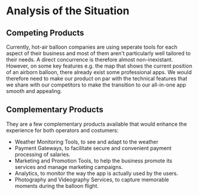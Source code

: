 # Analysis of the Situation

## Competing Products
Currently, hot-air balloon companies are using seperate tools for each aspect of their business and most of them aren't particularly well tailored to their needs.
A direct concurrence is therefore almost non-inexistant. However, on some key features e.g. the map that shows the current position of an airborn balloon, there already exist some professional apps. We would therefore need to make our product on par with the technical features that we share with our competitors to make the transition to our all-in-one app smooth and appealing.

## Complementary Products
They are a few complementary products available that would enhance the experience for both operators and costumers:
- Weather Monitoring Tools, to see and adapt to the weather
- Payment Gateways, to facilitate secure and convenient payment processing of salaries.
- Marketing and Promotion Tools, to help the business promote its services and manage marketing campaigns.
- Analytics, to monitor the way the app is actually used by the users.
- Photography and Videography Services, to capture memorable moments during the balloon flight.
